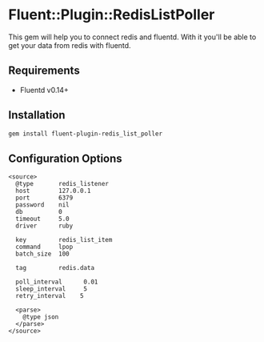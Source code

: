 # Fluent::Plugin::RedisListPoller

This gem will help you to connect redis and fluentd. With it you'll be able to get your data from redis with fluentd.

## Requirements

* Fluentd v0.14+

## Installation

```bash
gem install fluent-plugin-redis_list_poller
```

## Configuration Options

```
<source>
  @type       redis_listener
  host        127.0.0.1
  port        6379
  password    nil
  db          0
  timeout     5.0
  driver      ruby

  key         redis_list_item
  command     lpop
  batch_size  100

  tag         redis.data

  poll_interval      0.01
  sleep_interval     5
  retry_interval    5

  <parse>
    @type json
  </parse>
</source>
```
